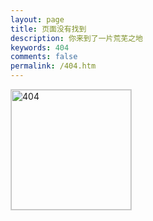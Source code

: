 ```yaml
---
layout: page
title: 页面没有找到
description: 你来到了一片荒芜之地
keywords: 404
comments: false
permalink: /404.htm
---
```




<img style="height:192px;width:192px;border:1px solid lightgrey;" src="{{ site.url }}/assets/images/404.jpg" alt="404" />

